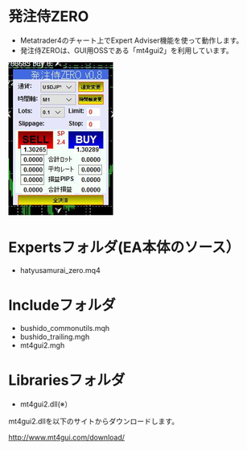 # 発注侍ZERO

* Metatrader4のチャート上でExpert Adviser機能を使って動作します。
* 発注侍ZEROは、GUI用OSSである「mt4gui2」を利用しています。

![Alt text](zero.JPG)

# Expertsフォルダ(EA本体のソース）
* hatyusamurai_zero.mq4

# Includeフォルダ
* bushido_commonutils.mqh
* bushido_trailing.mgh
* mt4gui2.mgh

# Librariesフォルダ
* mt4gui2.dll(※）

mt4gui2.dllを以下のサイトからダウンロードします。

http://www.mt4gui.com/download/
